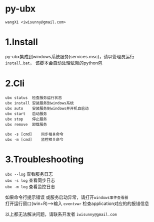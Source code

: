 py-ubx
===

    wangXi <iwisunny@gmail.com>

# 1.Install
py-ubx集成到windows系统服务(services.msc)，请以管理员运行`install.bat`， 该脚本会自动处理依赖的python包
  
# 2.Cli
    ubx status  检查服务运行状态
    ubx install 安装服务到windows系统
    ubx auto  	安装服务到windows并开机自启动
    ubx start 	启动服务
    ubx stop  	停止服务
    ubx remove 	卸载服务
    
    ubx -s [cmd]    同步相关命令
    ubx -m [cmd]    监控相关命令
    
# 3.Troubleshooting
`ubx --log`     查看服务日志  
`ubx -s log`    查看同步日志  
`ubx -m log`    查看监控日志  

如果命令行提示错误 或服务启动异常，请打开`windows事件查看器`  
打开运行窗口(win+R)-->输入 `eventvwr` 检查application对应的的报错信息  
  
以上都无法解决问题，请联系开发者 `iwisunny@gmail.com`
